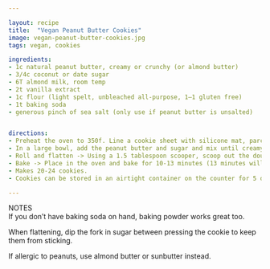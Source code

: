 ```yaml
---

layout: recipe
title:  "Vegan Peanut Butter Cookies"
image: vegan-peanut-butter-cookies.jpg
tags: vegan, cookies

ingredients:
- 1c natural peanut butter, creamy or crunchy (or almond butter)
- 3/4c coconut or date sugar
- 6T almond milk, room temp
- 2t vanilla extract
- 1c flour (light spelt, unbleached all-purpose, 1–1 gluten free)
- 1t baking soda
- generous pinch of sea salt (only use if peanut butter is unsalted)


directions:
- Preheat the oven to 350f. Line a cookie sheet with silicone mat, parchment paper or leave ungreased.
- In a large bowl, add the peanut butter and sugar and mix until creamy. Stir in the almond milk and vanilla. Next, add the flour, baking soda and salt, mix to combine. The dough will be tough to stir, using your hands to mix it together will be easier.
- Roll and flatten -> Using a 1.5 tablespoon scooper, scoop out the dough and roll into balls, about 1 1/4 inch. Place the balls of dough about 2 1/2 inches apart on a baking sheet. Using the back of a fork, flatten in a crisscross pattern. Optionally, sprinkle with sugar or coarse salt.
- Bake -> Place in the oven and bake for 10-13 minutes (13 minutes will yield a crispier cookie that’s tender inside). Let cool a few minutes, transfer cookies to a wire rack and repeat with remaining dough.
- Makes 20-24 cookies.
- Cookies can be stored in an airtight container on the counter for 5 days. To keep longer, store in the refrigerator for up to 2 weeks. Let cookies cool completely, store in a freezer safe container for up to 2 months.

---
```


NOTES  
If you don’t have baking soda on hand, baking powder works great too.

When flattening, dip the fork in sugar between pressing the cookie to keep them from sticking.

If allergic to peanuts, use almond butter or sunbutter instead.
